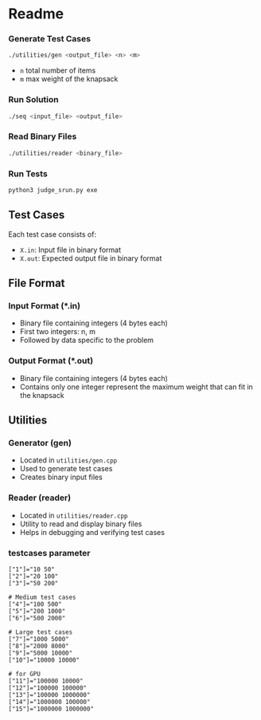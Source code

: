 # Readme

### Generate Test Cases

```bash
./utilities/gen <output_file> <n> <m>
```

- `n` total number of items
- `m` max weight of the knapsack

### Run Solution

```bash
./seq <input_file> <output_file>
```

### Read Binary Files

```bash
./utilities/reader <binary_file>
```

### Run Tests

```bash
python3 judge_srun.py exe
```

## Test Cases

Each test case consists of:

- `X.in`: Input file in binary format
- `X.out`: Expected output file in binary format

## File Format

### Input Format (*.in)

- Binary file containing integers (4 bytes each)
- First two integers: n, m
- Followed by data specific to the problem

### Output Format (*.out)

- Binary file containing integers (4 bytes each)
- Contains only one integer represent the maximum weight that can fit in the knapsack

## Utilities

### Generator (gen)

- Located in `utilities/gen.cpp`
- Used to generate test cases
- Creates binary input files

### Reader (reader)

- Located in `utilities/reader.cpp`
- Utility to read and display binary files
- Helps in debugging and verifying test cases

### testcases parameter
    ["1"]="10 50"
    ["2"]="20 100"
    ["3"]="50 200"

    # Medium test cases
    ["4"]="100 500"
    ["5"]="200 1000"
    ["6"]="500 2000"

    # Large test cases
    ["7"]="1000 5000"
    ["8"]="2000 8000"
    ["9"]="5000 10000"
    ["10"]="10000 10000"

    # for GPU
    ["11"]="100000 10000"
    ["12"]="100000 100000"
    ["13"]="100000 1000000"
    ["14"]="1000000 100000"
    ["15"]="1000000 1000000"

